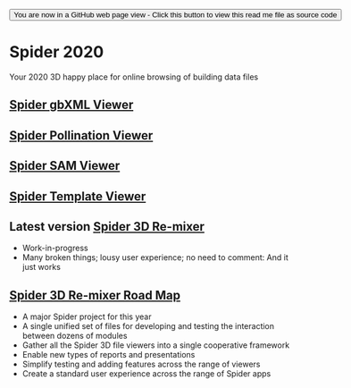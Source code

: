 <span style=display:none; >[You are now in a GitHub source code view - click this link to view Read Me file as a web page]( https://ladybug-tools.github.io/spider-2020/ "View file as a web page." ) </span>

<div><input type=button onclick=window.location.href="https://github.com/ladybug-tools/spider-2020";
value='You are now in a GitHub web page view - Click this button to view this read me file as source code' ></div>

# Spider 2020

Your 2020 3D happy place for online browsing of building data files

## [Spider gbXML Viewer]( https://ladybug.tools/spider-2020/spider-gbxml-viewer/)

## [Spider Pollination Viewer]( https://ladybug.tools/spider-2020/spider-pollination-viewer/)

## [Spider SAM Viewer]( https://ladybug.tools/spider-2020/spider-sam-viewer/)

## [Spider Template Viewer]( https://ladybug.tools/spider-2020/spider-template-viewer/)



## Latest version [Spider 3D Re-mixer]( https://www.ladybug.tools/spider-2020/spider-3d-remixer/ )

* Work-in-progress
* Many broken things; lousy user experience; no need to comment: And it just works


## [Spider 3D Re-mixer Road Map]( https://www.ladybug.tools/spider-2020/#spider-3d-remixer-roadmap.md )


* A major Spider project for this year
* A single unified set of files for developing and testing the interaction between dozens of modules
* Gather all the Spider 3D file viewers into a single cooperative framework
* Enable new types of reports and presentations
* Simplify testing and adding features across the range of viewers
* Create a standard user experience across the range of Spider apps
